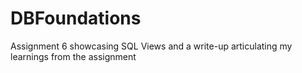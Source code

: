 # DBFoundations
Assignment 6 showcasing SQL Views and a write-up articulating my learnings from the assignment
